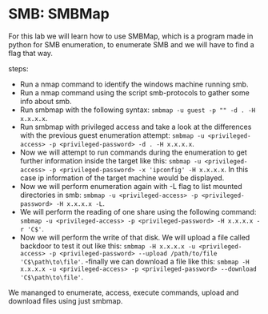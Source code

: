 # SMB: SMBMap

For this lab we will learn how to use SMBMap, which is a program made in python for SMB enumeration, to enumerate SMB and we will have to find a flag that way.

steps:

- Run a nmap command to identify the windows machine running smb.
- Run a nmap command using the script smb-protocols to gather some info about smb.
- Run smbmap with the following syntax: `smbmap -u guest -p "" -d . -H x.x.x.x`.
- Run smbmap with privileged access and take a look at the differences with the previous guest enumeration attempt: `smbmap -u <privileged-access> -p <privileged-password> -d . -H x.x.x.x`.
- Now we will attempt to run commands during the enumeration to get further information inside the target like this: `smbmap -u <privileged-access> -p <privileged-password> -x 'ipconfig' -H x.x.x.x`. In this case ip information of the target machine would be displayed.
- Now we will perform enumeration again with -L flag to list mounted directories in smb: `smbmap -u <privileged-access> -p <privileged-password> -H x.x.x.x -L`.
- We will perform the reading of one share using the following command: `smbmap -u <privileged-access> -p <privileged-password> -H x.x.x.x -r 'C$'`.
- Now we will perform the write of that disk. We will upload a file called backdoor to test it out like this: `smbmap -H x.x.x.x -u <privileged-access> -p <privileged-password> --upload /path/to/file 'C$\path\to\file'`.
-finally we can download a file like this: `smbmap -H x.x.x.x -u <privileged-access> -p <privileged-password> --download 'C$\path\to\file'`.

We mananged to enumerate, access, execute commands, upload and download files using just smbmap.
